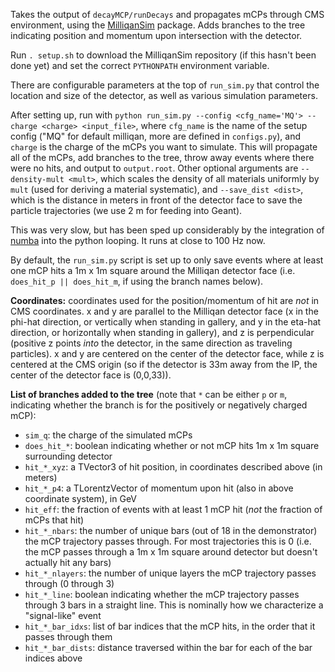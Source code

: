 Takes the output of `decayMCP/runDecays` and propagates mCPs through CMS environment,
using the [MilliqanSim](https://github.com/bjmarsh/MilliqanSim/tree/master) package.
Adds branches to the tree indicating position and momentum upon intersection with the detector.

Run `. setup.sh` to download the MilliqanSim repository (if this hasn't been done yet)
and set the correct `PYTHONPATH` environment variable.

There are configurable parameters at the top of `run_sim.py` that control the location
and size of the detector, as well as various simulation parameters.

After setting up, run with `python run_sim.py --config <cfg_name='MQ'> --charge <charge> <input_file>`, where `cfg_name`
is the name of the setup config ("MQ" for default milliqan, more are defined in `configs.py`), and
`charge` is the charge of the mCPs you want to simulate. This will propagate all of the mCPs, add branches
to the tree, throw away events where there were no hits, and output to `output.root`.
Other optional arguments are `--density-mult <mult>`, which scales the density of all materials uniformly
by `mult` (used for deriving a material systematic), and `--save_dist <dist>`, which is the distance
in meters in front of the detector face to save the particle trajectories (we use 2 m for feeding into Geant).

This was very slow, but has been sped up considerably by the integration of [numba](https://numba.pydata.org) into the python looping. It runs at close to 100 Hz now.

By default, the `run_sim.py` script is set up to only save events where at least one mCP hits a 1m x 1m square around the Milliqan detector face (i.e. `does_hit_p || does_hit_m`, if using the branch names below).

**Coordinates:** coordinates used for the position/momentum of hit are *not* in CMS coordinates.
x and y are parallel to the Milliqan detector face (x in the phi-hat direction, or vertically when standing in gallery,
and y in the eta-hat direction, or horizontally when standing in gallery), 
and z is perpendicular (positive z points *into* the detector, in the same direction as traveling particles).
x and y are centered on the center of the detector face, while z is centered at the CMS origin
(so if the detector is 33m away from the IP, the center of the detector face is (0,0,33)).

**List of branches added to the tree** (note that `*` can be either `p` or `m`, indicating
whether the branch is for the positively or negatively charged mCP):
* `sim_q`: the charge of the simulated mCPs
* `does_hit_*`: boolean indicating whether or not mCP hits 1m x 1m square surrounding detector
* `hit_*_xyz`: a TVector3 of hit position, in coordinates described above (in meters)
* `hit_*_p4`: a TLorentzVector of momentum upon hit (also in above coordinate system), in GeV
* `hit_eff`: the fraction of events with at least 1 mCP hit (*not* the fraction of mCPs that hit)
* `hit_*_nbars`: the number of unique bars (out of 18 in the demonstrator) the mCP trajectory passes through. For most trajectories this is 0 (i.e. the mCP passes through a 1m x 1m square around detector but doesn't actually hit any bars)
* `hit_*_nlayers`: the number of unique layers the mCP trajectory passes through (0 through 3)
* `hit_*_line`: boolean indicating whether the mCP trajectory passes through 3 bars in a straight line. This is nominally how we characterize a "signal-like" event
* `hit_*_bar_idxs`: list of bar indices that the mCP hits, in the order that it passes through them
* `hit_*_bar_dists`: distance traversed within the bar for each of the bar indices above
